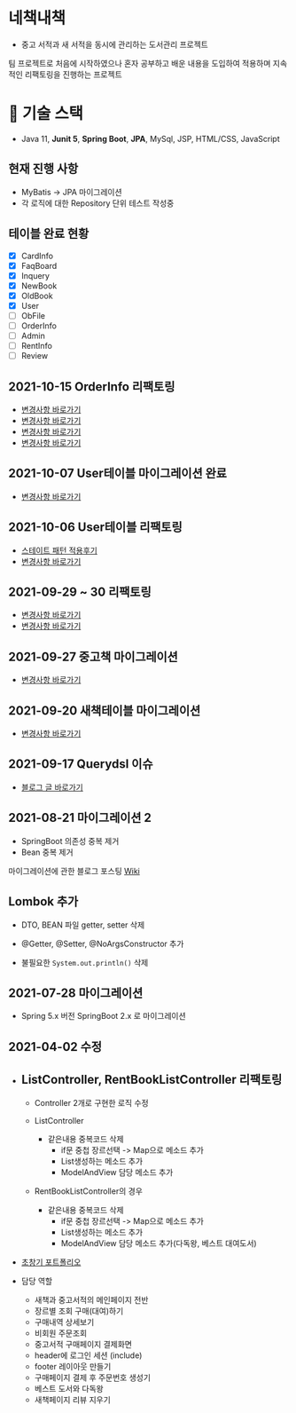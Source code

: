 # 네책내책
- 중고 서적과 새 서적을 동시에 관리하는 도서관리 프로젝트

팀 프로젝트로 처음에 시작하였으나 혼자 공부하고 배운 내용을 도입하여
적용하며 지속적인 리팩토링을 진행하는 프로젝트

# 📌 기술 스택
- Java 11, **Junit 5**,  **Spring Boot**, **JPA**, MySql, JSP, HTML/CSS, JavaScript

## 현재 진행 사항
- MyBatis -> JPA 마이그레이션
- 각 로직에 대한 Repository 단위 테스트 작성중

## 테이블 완료 현황
- [x] CardInfo
- [x] FaqBoard
- [x] Inquery
- [x] NewBook
- [x] OldBook
- [x] User
- [ ] ObFile
- [ ] OrderInfo
- [ ] Admin
- [ ] RentInfo
- [ ] Review

## 2021-10-15 OrderInfo 리팩토링
- [변경사항 바로가기](https://github.com/lsj8367/Project/pull/37)
- [변경사항 바로가기](https://github.com/lsj8367/Project/pull/36)
- [변경사항 바로가기](https://github.com/lsj8367/Project/pull/35)
- [변경사항 바로가기](https://github.com/lsj8367/Project/pull/34)

## 2021-10-07 User테이블 마이그레이션 완료
- [변경사항 바로가기](https://github.com/lsj8367/Project/pull/33)

## 2021-10-06 User테이블 리팩토링
- [스테이트 패턴 적용후기](https://lsj8367.github.io/til/TIL-designPattern/)
- [변경사항 바로가기](https://github.com/lsj8367/Project/pull/32)

## 2021-09-29 ~ 30 리팩토링
- [변경사항 바로가기](https://github.com/lsj8367/Project/pull/30)
- [변경사항 바로가기](https://github.com/lsj8367/Project/pull/29)

## 2021-09-27 중고책 마이그레이션
- [변경사항 바로가기](https://github.com/lsj8367/Project/pull/27)

## 2021-09-20 새책테이블 마이그레이션
- [변경사항 바로가기](https://github.com/lsj8367/Project/pull/22)

## 2021-09-17 Querydsl 이슈
- [블로그 글 바로가기](https://lsj8367.github.io/til/TIL-querydsl/)

## 2021-08-21 마이그레이션 2
- SpringBoot 의존성 중복 제거
- Bean 중복 제거

마이그레이션에 관한 블로그 포스팅 [Wiki](https://github.com/lsj8367/Project/wiki)

## Lombok 추가
  * DTO, BEAN 파일 getter, setter 삭제
  * @Getter, @Setter, @NoArgsConstructor 추가

* 불필요한 `System.out.println()` 삭제

## 2021-07-28 마이그레이션
- Spring 5.x 버전 SpringBoot 2.x 로 마이그레이션

## 2021-04-02 수정
* ## ListController, RentBookListController 리팩토링
  * Controller 2개로 구현한 로직 수정

  * ListController
    * 같은내용 중복코드 삭제
      * if문 중첩 장르선택 -> Map으로 메소드 추가
      * List생성하는 메소드 추가
      * ModelAndView 담당 메소드 추가

  * RentBookListController의 경우
    * 같은내용 중복코드 삭제
      * if문 중첩 장르선택 -> Map으로 메소드 추가
      * List생성하는 메소드 추가
      * ModelAndView 담당 메소드 추가(다독왕, 베스트 대여도서)
  
- [초창기 포트폴리오](https://github.com/lsj8367/Project/blob/master/%ED%8F%AC%ED%8A%B8%ED%8F%B4%EB%A6%AC%EC%98%A4.pdf)

- 담당 역할
  - 새책과 중고서적의 메인페이지 전반
  - 장르별 조회 구매(대여)하기
  - 구매내역 상세보기
  - 비회원 주문조회
  - 중고서적 구매페이지 결제화면
  - header에 로그인 세션 (include)
  - footer 레이아웃 만들기
  - 구매페이지 결제 후 주문번호 생성기
  - 베스트 도서와 다독왕
  - 새책페이지 리뷰 지우기

